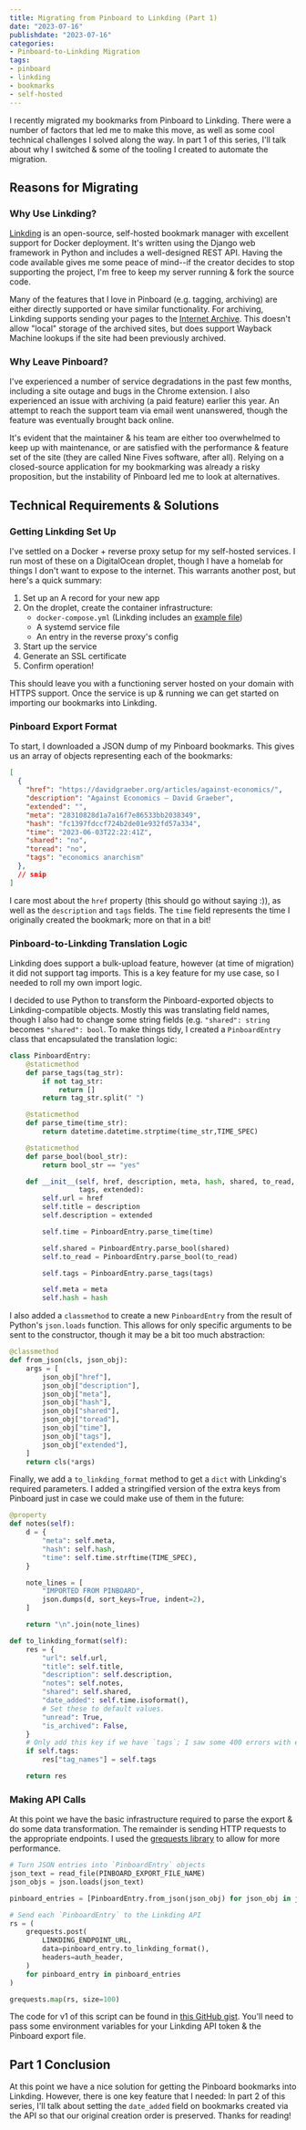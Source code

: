 ```yaml
---
title: Migrating from Pinboard to Linkding (Part 1)
date: "2023-07-16"
publishdate: "2023-07-16"
categories:
- Pinboard-to-Linkding Migration
tags:
- pinboard
- linkding
- bookmarks
- self-hosted
---
```

I recently migrated my bookmarks from Pinboard to Linkding. There were a number of factors that led me to make this move, as well as some cool technical challenges I solved along the way. In part 1 of this series, I'll talk about why I switched & some of the tooling I created to automate the migration.

## Reasons for Migrating

### Why Use Linkding?
[Linkding](https://github.com/sissbruecker/linkding) is an open-source, self-hosted bookmark manager with excellent support for Docker deployment. It's written using the Django web framework in Python and includes a well-designed REST API. Having the code available gives me some peace of mind--if the creator decides to stop supporting the project, I'm free to keep my server running & fork the source code.

Many of the features that I love in Pinboard (e.g. tagging, archiving) are either directly supported or have similar functionality. For archiving, Linkding supports sending your pages to the [Internet Archive](https://archive.org/). This doesn't allow "local" storage of the archived sites, but does support Wayback Machine lookups if the site had been previously archived.

### Why Leave Pinboard?
I've experienced a number of service degradations in the past few months, including a site outage and bugs in the Chrome extension. I also experienced an issue with archiving (a paid feature) earlier this year. An attempt to reach the support team via email went unanswered, though the feature was eventually brought back online.

It's evident that the maintainer & his team are either too overwhelmed to keep up with maintenance, or are satisfied with the performance & feature set of the site (they are called Nine Fives software, after all). Relying on a closed-source application for my bookmarking was already a risky proposition, but the instability of Pinboard led me to look at alternatives.

## Technical Requirements & Solutions

### Getting Linkding Set Up
I've settled on a Docker + reverse proxy setup for my self-hosted services. I run most of these on a DigitalOcean droplet, though I have a homelab for things I don't want to expose to the internet. This warrants another post, but here's a quick summary:

1. Set up an A record for your new app
2. On the droplet, create the container infrastructure:
    - `docker-compose.yml` (Linkding includes an [example file](https://github.com/sissbruecker/linkding/blob/master/docker-compose.yml))
    - A systemd service file
    - An entry in the reverse proxy's config
3. Start up the service
4. Generate an SSL certificate
5. Confirm operation!

This should leave you with a functioning server hosted on your domain with HTTPS support. Once the service is up & running we can get started on importing our bookmarks into Linkding.

### Pinboard Export Format
To start, I downloaded a JSON dump of my Pinboard bookmarks. This gives us an array of objects representing each of the bookmarks:
```json
[
  {
    "href": "https://davidgraeber.org/articles/against-economics/",
    "description": "Against Economics – David Graeber",
    "extended": "",
    "meta": "28310828d1a7a16f7e86533bb2038349",
    "hash": "fc1397fdccf724b2de01e932fd57a334",
    "time": "2023-06-03T22:22:41Z",
    "shared": "no",
    "toread": "no",
    "tags": "economics anarchism"
  },
  // snip
]
```

I care most about the `href` property (this should go without saying :)), as well as the `description` and `tags` fields. The `time` field represents the time I originally created the bookmark; more on that in a bit!

### Pinboard-to-Linkding Translation Logic
Linkding does support a bulk-upload feature, however (at time of migration) it did not support tag imports. This is a key feature for my use case, so I needed to roll my own import logic.

I decided to use Python to transform the Pinboard-exported objects to Linkding-compatible objects. Mostly this was translating field names, though I also had to change some string fields (e.g. `"shared": string` becomes `"shared": bool`. To make things tidy, I created a `PinboardEntry` class that encapsulated the translation logic:
```python
class PinboardEntry:
    @staticmethod
    def parse_tags(tag_str):
        if not tag_str:
            return []
        return tag_str.split(" ")

    @staticmethod
    def parse_time(time_str):
        return datetime.datetime.strptime(time_str,TIME_SPEC)

    @staticmethod
    def parse_bool(bool_str):
        return bool_str == "yes"

    def __init__(self, href, description, meta, hash, shared, to_read, time,
                 tags, extended):
        self.url = href
        self.title = description
        self.description = extended

        self.time = PinboardEntry.parse_time(time)

        self.shared = PinboardEntry.parse_bool(shared)
        self.to_read = PinboardEntry.parse_bool(to_read)

        self.tags = PinboardEntry.parse_tags(tags)

        self.meta = meta
        self.hash = hash
```

I also added a `classmethod` to create a new `PinboardEntry` from the result of Python's `json.loads` function. This allows for only specific arguments to be sent to the constructor, though it may be a bit too much abstraction:

```python
@classmethod
def from_json(cls, json_obj):
    args = [
        json_obj["href"],
        json_obj["description"],
        json_obj["meta"],
        json_obj["hash"],
        json_obj["shared"],
        json_obj["toread"],
        json_obj["time"],
        json_obj["tags"],
        json_obj["extended"],
    ]
    return cls(*args)
```

Finally, we add a `to_linkding_format` method to get a `dict` with Linkding's required parameters. I added a stringified version of the extra keys from Pinboard just in case we could make use of them in the future:

```python
@property
def notes(self):
    d = {
        "meta": self.meta,
        "hash": self.hash,
        "time": self.time.strftime(TIME_SPEC),
    }

    note_lines = [
        "IMPORTED FROM PINBOARD",
        json.dumps(d, sort_keys=True, indent=2),
    ]

    return "\n".join(note_lines)

def to_linkding_format(self):
    res = {
        "url": self.url,
        "title": self.title,
        "description": self.description,
        "notes": self.notes,
        "shared": self.shared,
        "date_added": self.time.isoformat(),
        # Set these to default values.
        "unread": True,
        "is_archived": False,
    }
    # Only add this key if we have `tags`; I saw some 400 errors with empty values.
    if self.tags:
        res["tag_names"] = self.tags

    return res
```

### Making API Calls

At this point we have the basic infrastructure required to parse the export & do some data transformation. The remainder is sending HTTP requests to the appropriate endpoints. I used the [grequests library](https://github.com/spyoungtech/grequests) to allow for more performance.

```python
# Turn JSON entries into `PinboardEntry` objects
json_text = read_file(PINBOARD_EXPORT_FILE_NAME)
json_objs = json.loads(json_text)

pinboard_entries = [PinboardEntry.from_json(json_obj) for json_obj in json_objs]

# Send each `PinboardEntry` to the Linkding API
rs = (
    grequests.post(
        LINKDING_ENDPOINT_URL,
        data=pinboard_entry.to_linkding_format(),
        headers=auth_header,
    )
    for pinboard_entry in pinboard_entries
)

grequests.map(rs, size=100)
```

The code for v1 of this script can be found in [this GitHub gist](https://gist.github.com/jls83/ffc9aae2d5cbe9fb68f5dd5e9443ad79). You'll need to pass some environment variables for your Linkding API token & the Pinboard export file.

## Part 1 Conclusion

At this point we have a nice solution for getting the Pinboard bookmarks into Linkding. However, there is one key feature that I needed: In part 2 of this series, I'll talk about setting the `date_added` field on bookmarks created via the API so that our original creation order is preserved. Thanks for reading!
